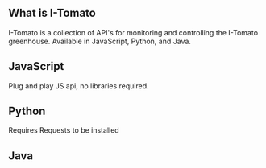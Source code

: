 ## What is I-Tomato

I-Tomato is a collection of API's for monitoring and controlling the I-Tomato greenhouse. Available in JavaScript, Python, and Java.

## JavaScript

Plug and play JS api, no libraries required.

## Python

Requires Requests to be installed

## Java
